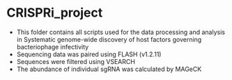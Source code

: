 # CRISPRi_project

- This folder contains all scripts used for the data processing and analysis in Systematic genome-wide discovery of host factors governing bacteriophage infectivity
- Sequencing data was paired using FLASH (v1.2.11)
- Sequences were filtered using VSEARCH
- The abundance of individual sgRNA was calculated by MAGeCK 
